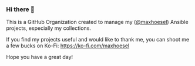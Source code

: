 ### Hi there 👋

This is a GitHub Organization created to manage my ([@maxhoesel](https://github.com/maxhoesel)) Ansible projects, especially my collections.

If you find my projects useful and would like to thank me, you can shoot me a few bucks on Ko-Fi: https://ko-fi.com/maxhoesel

Hope you have a great day!
